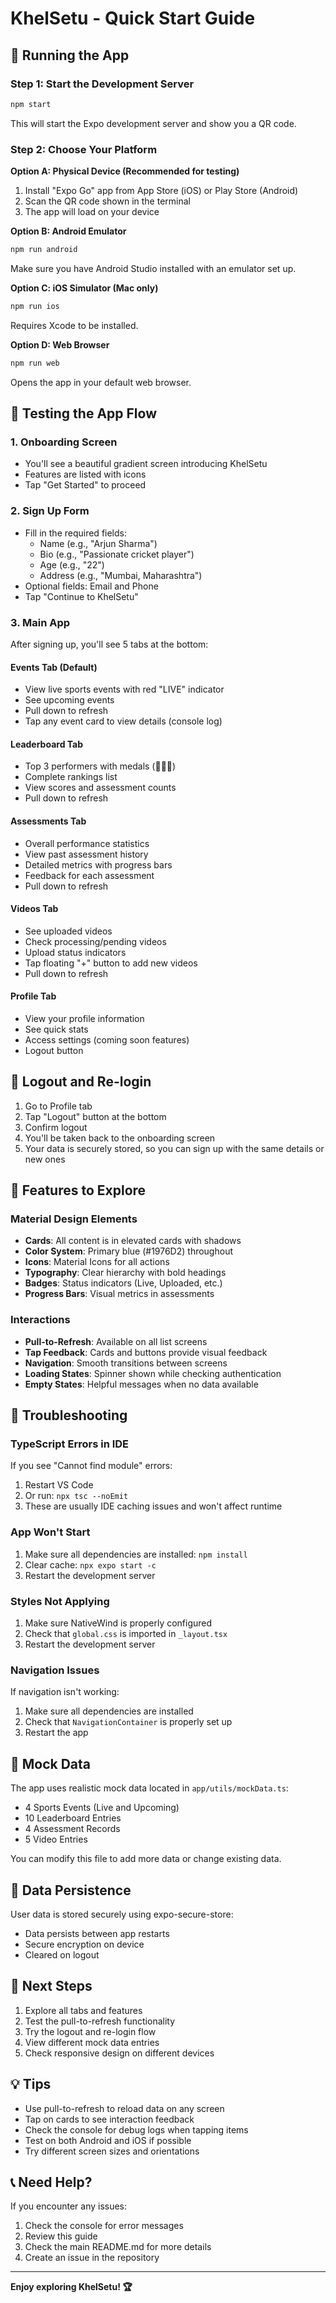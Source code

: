 # KhelSetu - Quick Start Guide

## 🚀 Running the App

### Step 1: Start the Development Server

```bash
npm start
```

This will start the Expo development server and show you a QR code.

### Step 2: Choose Your Platform

**Option A: Physical Device (Recommended for testing)**
1. Install "Expo Go" app from App Store (iOS) or Play Store (Android)
2. Scan the QR code shown in the terminal
3. The app will load on your device

**Option B: Android Emulator**
```bash
npm run android
```
Make sure you have Android Studio installed with an emulator set up.

**Option C: iOS Simulator (Mac only)**
```bash
npm run ios
```
Requires Xcode to be installed.

**Option D: Web Browser**
```bash
npm run web
```
Opens the app in your default web browser.

## 📱 Testing the App Flow

### 1. Onboarding Screen
- You'll see a beautiful gradient screen introducing KhelSetu
- Features are listed with icons
- Tap "Get Started" to proceed

### 2. Sign Up Form
- Fill in the required fields:
  - Name (e.g., "Arjun Sharma")
  - Bio (e.g., "Passionate cricket player")
  - Age (e.g., "22")
  - Address (e.g., "Mumbai, Maharashtra")
- Optional fields: Email and Phone
- Tap "Continue to KhelSetu"

### 3. Main App
After signing up, you'll see 5 tabs at the bottom:

#### Events Tab (Default)
- View live sports events with red "LIVE" indicator
- See upcoming events
- Pull down to refresh
- Tap any event card to view details (console log)

#### Leaderboard Tab
- Top 3 performers with medals (🥇🥈🥉)
- Complete rankings list
- View scores and assessment counts
- Pull down to refresh

#### Assessments Tab
- Overall performance statistics
- View past assessment history
- Detailed metrics with progress bars
- Feedback for each assessment
- Pull down to refresh

#### Videos Tab
- See uploaded videos
- Check processing/pending videos
- Upload status indicators
- Tap floating "+" button to add new videos
- Pull down to refresh

#### Profile Tab
- View your profile information
- See quick stats
- Access settings (coming soon features)
- Logout button

## 🔄 Logout and Re-login

1. Go to Profile tab
2. Tap "Logout" button at the bottom
3. Confirm logout
4. You'll be taken back to the onboarding screen
5. Your data is securely stored, so you can sign up with the same details or new ones

## 🎨 Features to Explore

### Material Design Elements
- **Cards**: All content is in elevated cards with shadows
- **Color System**: Primary blue (#1976D2) throughout
- **Icons**: Material Icons for all actions
- **Typography**: Clear hierarchy with bold headings
- **Badges**: Status indicators (Live, Uploaded, etc.)
- **Progress Bars**: Visual metrics in assessments

### Interactions
- **Pull-to-Refresh**: Available on all list screens
- **Tap Feedback**: Cards and buttons provide visual feedback
- **Navigation**: Smooth transitions between screens
- **Loading States**: Spinner shown while checking authentication
- **Empty States**: Helpful messages when no data available

## 🐛 Troubleshooting

### TypeScript Errors in IDE
If you see "Cannot find module" errors:
1. Restart VS Code
2. Or run: `npx tsc --noEmit`
3. These are usually IDE caching issues and won't affect runtime

### App Won't Start
1. Make sure all dependencies are installed: `npm install`
2. Clear cache: `npx expo start -c`
3. Restart the development server

### Styles Not Applying
1. Make sure NativeWind is properly configured
2. Check that `global.css` is imported in `_layout.tsx`
3. Restart the development server

### Navigation Issues
If navigation isn't working:
1. Make sure all dependencies are installed
2. Check that `NavigationContainer` is properly set up
3. Restart the app

## 📝 Mock Data

The app uses realistic mock data located in `app/utils/mockData.ts`:
- 4 Sports Events (Live and Upcoming)
- 10 Leaderboard Entries
- 4 Assessment Records
- 5 Video Entries

You can modify this file to add more data or change existing data.

## 🔐 Data Persistence

User data is stored securely using expo-secure-store:
- Data persists between app restarts
- Secure encryption on device
- Cleared on logout

## 🎯 Next Steps

1. Explore all tabs and features
2. Test the pull-to-refresh functionality
3. Try the logout and re-login flow
4. View different mock data entries
5. Check responsive design on different devices

## 💡 Tips

- Use pull-to-refresh to reload data on any screen
- Tap on cards to see interaction feedback
- Check the console for debug logs when tapping items
- Test on both Android and iOS if possible
- Try different screen sizes and orientations

## 📞 Need Help?

If you encounter any issues:
1. Check the console for error messages
2. Review this guide
3. Check the main README.md for more details
4. Create an issue in the repository

---

**Enjoy exploring KhelSetu! 🏆**
